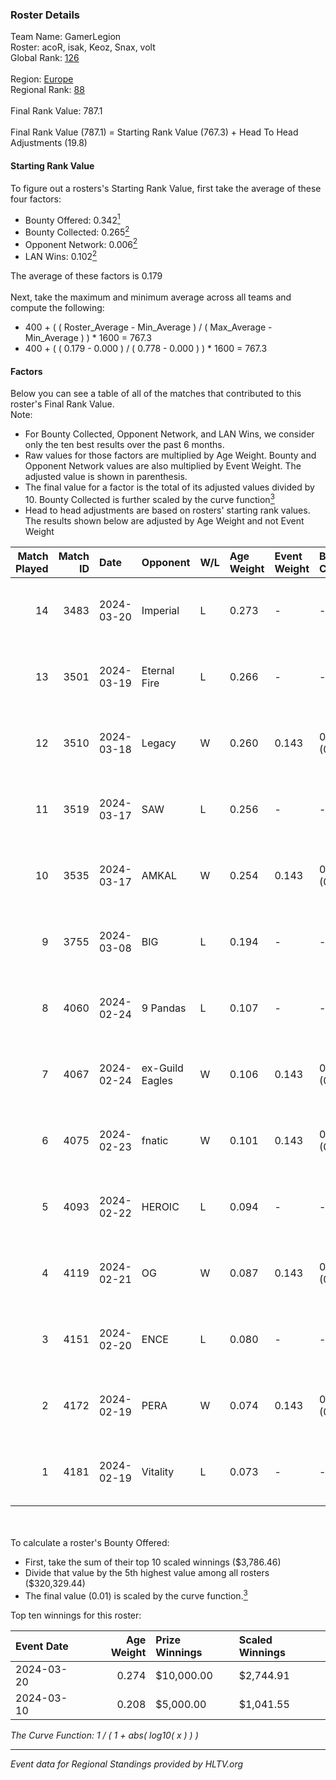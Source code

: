 ### Roster Details<br />
Team Name: GamerLegion<br />
Roster: acoR, isak, Keoz, Snax, volt<br />
Global Rank: [126](../standings_global.md)<br />
<br />
Region: [Europe]( ../standings_europe.md)<br />
Regional Rank: [88]( ../standings_europe.md)<br />
<br />
Final Rank Value:  787.1<br />
<br />
Final Rank Value (787.1) = Starting Rank Value (767.3) + Head To Head Adjustments (19.8)<br />

#### Starting Rank Value<br />
To figure out a rosters's Starting Rank Value, first take the average of these four factors:<br />
- Bounty Offered: 0.342[<sup>1</sup>](#table2)
- Bounty Collected: 0.265[<sup>2</sup>](#table1)
- Opponent Network: 0.006[<sup>2</sup>](#table1)
- LAN Wins: 0.102[<sup>2</sup>](#table1)

The average of these factors is 0.179<br />
<br />
Next, take the maximum and minimum average across all teams and compute the following:<br />
- 400 + ( ( Roster_Average - Min_Average ) / ( Max_Average - Min_Average ) ) * 1600 = 767.3
- 400 + ( ( 0.179 - 0.000 ) / ( 0.778 - 0.000 ) ) * 1600 = 767.3


#### Factors<br />
Below you can see a table of all of the matches that contributed to this roster's Final Rank Value.<br />
Note:<br />

- For Bounty Collected, Opponent Network, and LAN Wins, we consider only the ten best results over the past 6 months.
- Raw values for those factors are multiplied by Age Weight. Bounty and Opponent Network values are also multiplied by Event Weight. The adjusted value is shown in parenthesis.
- The final value for a factor is the total of its adjusted values divided by 10. Bounty Collected is further scaled by the curve function[<sup>3</sup>](#curveFunction)
- Head to head adjustments are based on rosters' starting rank values. The results shown below are adjusted by Age Weight and not Event Weight
<span id="table1"></span><br />


| Match Played | Match ID | Date       | Opponent        | W/L | Age Weight | Event Weight | Bounty Collected | Opponent Network | LAN Wins  | H2H Adj. | Roster                       |
| -: | -: | :- | :- | :- | :- | :- | :- | :- | :- | -: | :- |
|           14 |     3483 | 2024-03-20 | Imperial        | L   | 0.273      | -            | -                | -                | -         |    -0.59 | acoR, isak, Keoz, Snax, volt |
|           13 |     3501 | 2024-03-19 | Eternal Fire    | L   | 0.266      | -            | -                | -                | -         |    -0.05 | acoR, isak, Keoz, Snax, volt |
|           12 |     3510 | 2024-03-18 | Legacy          | W   | 0.260      | 0.143        | 0.122 (0.005)    | 0.621 (0.023)    | 1 (0.260) |     6.48 | acoR, isak, Keoz, Snax, volt |
|           11 |     3519 | 2024-03-17 | SAW             | L   | 0.256      | -            | -                | -                | -         |    -0.80 | acoR, isak, Keoz, Snax, volt |
|           10 |     3535 | 2024-03-17 | AMKAL           | W   | 0.254      | 0.143        | 0.130 (0.005)    | 0.452 (0.016)    | 1 (0.254) |     7.07 | acoR, isak, Keoz, Snax, volt |
|            9 |     3755 | 2024-03-08 | BIG             | L   | 0.194      | -            | -                | -                | -         |    -0.30 | acoR, isak, Keoz, Snax, volt |
|            8 |     4060 | 2024-02-24 | 9 Pandas        | L   | 0.107      | -            | -                | -                | -         |    -0.75 | acoR, isak, Keoz, Snax, volt |
|            7 |     4067 | 2024-02-24 | ex-Guild Eagles | W   | 0.106      | 0.143        | 0.007 (0.000)    | 0.207 (0.003)    | 1 (0.106) |     1.87 | acoR, isak, Keoz, Snax, volt |
|            6 |     4075 | 2024-02-23 | fnatic          | W   | 0.101      | 0.143        | 0.371 (0.005)    | 0.680 (0.010)    | 1 (0.101) |     3.13 | acoR, isak, Keoz, Snax, volt |
|            5 |     4093 | 2024-02-22 | HEROIC          | L   | 0.094      | -            | -                | -                | -         |    -0.04 | acoR, isak, Keoz, Snax, volt |
|            4 |     4119 | 2024-02-21 | OG              | W   | 0.087      | 0.143        | 0.137 (0.002)    | 0.120 (0.001)    | 1 (0.087) |     2.13 | acoR, isak, Keoz, Snax, volt |
|            3 |     4151 | 2024-02-20 | ENCE            | L   | 0.080      | -            | -                | -                | -         |    -0.05 | acoR, isak, Keoz, Snax, volt |
|            2 |     4172 | 2024-02-19 | PERA            | W   | 0.074      | 0.143        | 0.047 (0.001)    | 0.435 (0.005)    | 1 (0.074) |     1.66 | acoR, isak, Keoz, Snax, volt |
|            1 |     4181 | 2024-02-19 | Vitality        | L   | 0.073      | -            | -                | -                | -         |    -0.01 | acoR, isak, Keoz, Snax, volt |

<br />
<span id="table2"></span><br />
To calculate a roster's Bounty Offered:<br />

- First, take the sum of their top 10 scaled winnings ($3,786.46)
- Divide that value by the 5th highest value among all rosters ($320,329.44)
- The final value (0.01) is scaled by the curve function.[<sup>3</sup>](#curveFunction)

Top ten winnings for this roster:<br />

| Event Date | Age Weight | Prize Winnings | Scaled Winnings |
| :- | -: | :- | :- |
| 2024-03-20 |      0.274 | $10,000.00     | $2,744.91       |
| 2024-03-10 |      0.208 | $5,000.00      | $1,041.55       |


<span id="curveFunction"></span>_The Curve Function: 1 / ( 1 + abs( log10( x ) ) )_<br />

---
_Event data for Regional Standings provided by HLTV.org_<br />
